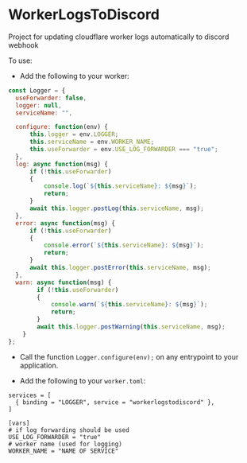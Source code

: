 # WorkerLogsToDiscord

Project for updating cloudflare worker logs automatically to discord webhook

To use:

* Add the following to your worker:

```js
const Logger = {
  useForwarder: false,
  logger: null,
  serviceName: "",

  configure: function(env) {
      this.logger = env.LOGGER;
      this.serviceName = env.WORKER_NAME;
      this.useForwarder = env.USE_LOG_FORWARDER === "true";
  },
  log: async function(msg) {
      if (!this.useForwarder)
      {
          console.log(`${this.serviceName}: ${msg}`);
          return;
      }
      await this.logger.postLog(this.serviceName, msg);
  },
  error: async function(msg) {
      if (!this.useForwarder)
      {
          console.error(`${this.serviceName}: ${msg}`);
          return;
      }
      await this.logger.postError(this.serviceName, msg);
  },
  warn: async function(msg) {
        if (!this.useForwarder)
        {
            console.warn(`${this.serviceName}: ${msg}`);
            return;
        }
        await this.logger.postWarning(this.serviceName, msg);
    }
};
```

* Call the function `Logger.configure(env);` on any entrypoint to your application.

* Add the following to your `worker.toml`:

```
services = [
  { binding = "LOGGER", service = "workerlogstodiscord" },
]

[vars]
# if log forwarding should be used
USE_LOG_FORWARDER = "true"
# worker name (used for logging)
WORKER_NAME = "NAME OF SERVICE"
```
